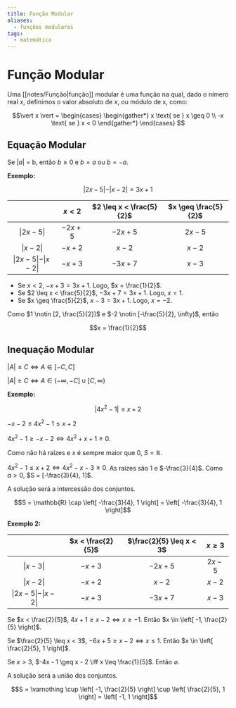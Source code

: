 ```yaml
---
title: Função Modular
aliases:
  - funções modulares
tags:
  - matemática
---
```

# Função Modular

Uma [[notes/Função|função]] modular é uma função na qual, dado o nímero real $x$, definimos o valor absoluto de $x$, ou módulo de x, como:

$$\vert x \vert = 
\begin{cases}
\begin{gather*}
x \text{ se } x \geq 0 \\
-x \text{ se } x < 0
\end{gather*}
\end{cases}
$$

## Equação Modular

Se $\vert a \vert$ = b, então $b \geq 0$ e $b = a$ ou $b = -a$.

**Exemplo:**

$$\vert 2x - 5 \vert - \vert x - 2 \vert = 3x + 1$$

|                                          |  $x < 2$  | $2 \leq x < \frac{5}{2}$ | $x \geq \frac{5}{2}$ |
|:----------------------------------------:|:---------:|:------------------------:|:--------------------:|
|             $\vert2x-5\vert$             | $-2x + 5$ |        $-2x + 5$         |       $2x - 5$       | 
|           $\vert x - 2 \vert$            | $-x + 2$  |         $x - 2$          |       $x - 2$        |
| $\vert 2x - 5 \vert - \vert x - 2 \vert$ | $-x + 3$  |        $-3x + 7$         |       $x - 3$        |

- Se $x < 2$, $-x + 3 = 3x + 1$. Logo, $x = \frac{1}{2}$.
- Se $2 \leq x < \frac{5}{2}$, $-3x + 7 = 3x + 1$. Logo, $x = 1$.
- Se $x \geq \frac{5}{2}$, $x - 3 = 3x + 1$. Logo, $x = -2$.

Como $1 \notin [2, \frac{5}{2})$ e $-2 \notin [-\frac{5}{2}, \infty)$, então

$$x = \frac{1}{2}$$

## Inequação Modular

$\vert A \vert \leq C \iff A \in [-C, C]$

$\vert A \vert \geq C \iff A \in (-\infty, -C] \cup [C, \infty)$

**Exemplo:**

$$\vert 4x^2 - 1 \vert \leq x + 2$$

$-x - 2 \leq 4x^2 - 1 \leq x + 2$

$4x^2 - 1 \geq -x - 2 \iff 4x^2 + x + 1 \geq 0$.

Como não há raízes e $x$ é sempre maior que 0, $S = \mathbb{R}$.

$4x^2 - 1 \leq x + 2 \iff 4x^2 - x - 3 \geq 0$. As raízes são $1$ e $-\frac{3}{4}$. Como $a > 0$, $S = [-\frac{3}{4}, 1]$.

A solução será a intercessão dos conjuntos.

$$S = \mathbb{R} \cap \left[ -\frac{3}{4}, 1 \right] = \left[ -\frac{3}{4}, 1 \right]$$

**Exemplo 2:**

|                                          | $x < \frac{2}{5}$ | $\frac{2}{5} \leq x < 3$ | $x \geq 3$ |
|:----------------------------------------:|:-----------------:|:------------------------:|:----------:|
|           $\vert x - 3 \vert$            |     $-x + 3$      |        $-2x + 5$         |  $2x - 5$  |
|           $\vert x - 2 \vert$            |     $-x + 2$      |         $x - 2$          |  $x - 2$   |
| $\vert 2x - 5 \vert - \vert x - 2 \vert$ |     $-x + 3$      |        $-3x + 7$         |  $x - 3$   |


Se $x < \frac{2}{5}$, $4x + 1 \geq x - 2 \iff x \geq -1$. Então $x \in \left[ -1, \frac{2}{5} \right]$.

Se $\frac{2}{5} \leq x < 3$, $-6x + 5 \geq x - 2 \iff x \leq 1$. Então $x \in \left[ \frac{2}{5}, 1 \right]$.

Se $x > 3$, $-4x - 1 \geq x - 2 \iff x \leq \frac{1}{5}$. Então $\varnothing$.

A solução será a união dos conjuntos.

$$S = \varnothing \cup \left[ -1, \frac{2}{5} \right] \cup \left[ \frac{2}{5}, 1 \right] = \left[ -1, 1 \right]$$